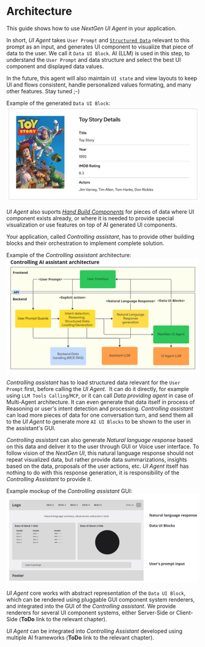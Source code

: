 # Architecture

This guide shows how to use *NextGen UI Agent* in your application.

In short, *UI Agent* takes `User Prompt` and [`Structured Data`](./input_data.md) relevant to this prompt as an input, and generates UI component to visualize that piece of data to the user. We call it `Data UI Block`. AI (LLM) is used in this step, to understand the `User Prompt` and data structure and select the best UI component and displayed data values. 

In the future, this agent will also maintain `UI state` and view layouts to keep UI and flows consistent, handle personalized values formating, and many other features. Stay tuned ;-)

Example of the generated `Data UI Block`:
![Example of the Data UI Block](../img/data_ui_block_card.png "Example of the Data UI Block")

*UI Agent* also suports [*Hand Build Components*](hand_build_components.md) for pieces of data where UI component exists already, or where 
it is needed to provide special visualization or use features on top of
AI generated UI components.

Your application, called *Controlling assistant*, has to provide other building blocks and their orchestration to implement complete solution.

Example of the *Controlling assistant* architecture:
![Example of the Controlling assistant architecture](../img/architecture_assistant_flow.jpg "Example of the Controlling assistant architecture")

*Controlling assistant* has to load structured data relevant for the `User Prompt` first, before calling the *UI Agent*. 
It can do it directly, for example using `LLM Tools Calling`/`MCP`, or it can call *Data providing agent* in case 
of Multi-Agent architecture. It can even generate that data itself in process of Reasoning or user's intent detection and processing.
*Controlling assistant* can load more pieces of data for one conversation turn, and send them all to the *UI Agent* to generate 
more `AI UI Blocks` to be shown to the user in the assistant's GUI.

*Controlling assistant* can also generate *Natural language response* based on this data and deliver it to the user through GUI or Voice user interface.
To follow vision of the *NextGen UI*, this natural language response should not repeat visualized data, but rather provide 
data summarizations, insights based on the data, proposals of the user actions, etc.
*UI Agent* itself has nothing to do with this response generation, it is responsibility of the *Controlling Assistant* to provide it.

Example mockup of the *Controlling assistant* GUI:
![Example mockup of the Controlling assistant GUI](../img/architecture_gui_mockup.png "Example mockup of the Controlling assistant GUI")

*UI Agent* core works with abstract representation of the `Data UI Block`, which can be rendered using pluggable GUI component system renderers, and integrated into the GUI of the *Controlling assistant*. We provide renderers for several UI component systems, either Server-Side or Client-Side (**ToDo** link to the relevant chapter).

*UI Agent* can be integrated into *Controlling Assistant* developed using multiple AI frameworks (**ToDo** link to the relevant chapter).


